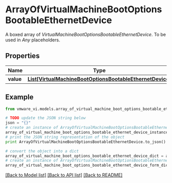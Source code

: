 # ArrayOfVirtualMachineBootOptionsBootableEthernetDevice

A boxed array of *VirtualMachineBootOptionsBootableEthernetDevice*. To be used in *Any* placeholders. 

## Properties
Name | Type | Description | Notes
------------ | ------------- | ------------- | -------------
**value** | [**List[VirtualMachineBootOptionsBootableEthernetDevice]**](VirtualMachineBootOptionsBootableEthernetDevice.md) |  | 

## Example

```python
from vmware_vi.models.array_of_virtual_machine_boot_options_bootable_ethernet_device import ArrayOfVirtualMachineBootOptionsBootableEthernetDevice

# TODO update the JSON string below
json = "{}"
# create an instance of ArrayOfVirtualMachineBootOptionsBootableEthernetDevice from a JSON string
array_of_virtual_machine_boot_options_bootable_ethernet_device_instance = ArrayOfVirtualMachineBootOptionsBootableEthernetDevice.from_json(json)
# print the JSON string representation of the object
print ArrayOfVirtualMachineBootOptionsBootableEthernetDevice.to_json()

# convert the object into a dict
array_of_virtual_machine_boot_options_bootable_ethernet_device_dict = array_of_virtual_machine_boot_options_bootable_ethernet_device_instance.to_dict()
# create an instance of ArrayOfVirtualMachineBootOptionsBootableEthernetDevice from a dict
array_of_virtual_machine_boot_options_bootable_ethernet_device_form_dict = array_of_virtual_machine_boot_options_bootable_ethernet_device.from_dict(array_of_virtual_machine_boot_options_bootable_ethernet_device_dict)
```
[[Back to Model list]](../README.md#documentation-for-models) [[Back to API list]](../README.md#documentation-for-api-endpoints) [[Back to README]](../README.md)


